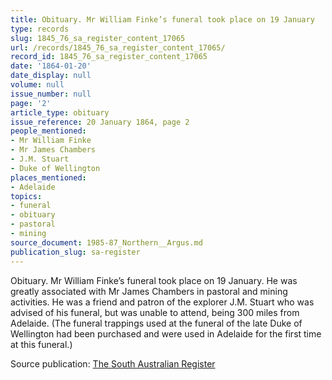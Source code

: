 ```yaml
---
title: Obituary. Mr William Finke’s funeral took place on 19 January
type: records
slug: 1845_76_sa_register_content_17065
url: /records/1845_76_sa_register_content_17065/
record_id: 1845_76_sa_register_content_17065
date: '1864-01-20'
date_display: null
volume: null
issue_number: null
page: '2'
article_type: obituary
issue_reference: 20 January 1864, page 2
people_mentioned:
- Mr William Finke
- Mr James Chambers
- J.M. Stuart
- Duke of Wellington
places_mentioned:
- Adelaide
topics:
- funeral
- obituary
- pastoral
- mining
source_document: 1985-87_Northern__Argus.md
publication_slug: sa-register
---
```


Obituary.  Mr William Finke’s funeral took place on 19 January.  He was greatly associated with Mr James Chambers in pastoral and mining activities.  He was a friend and patron of the explorer J.M. Stuart who was advised of his funeral, but was unable to attend, being 300 miles from Adelaide.  (The funeral trappings used at the funeral of the late Duke of Wellington had been purchased and were used in Adelaide for the first time at this funeral.)

Source publication: [The South Australian Register](/publications/sa-register/)
